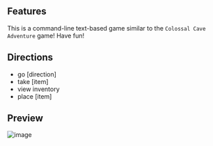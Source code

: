 ## Features

This is a command-line text-based game similar to the `Colossal Cave Adventure` game! Have fun!


## Directions
  - go   [direction]
  - take [item]
  - view  inventory
  - place [item]

## Preview
![image](https://i.ibb.co/tLb6w4G/Screenshot-37.jpg)
